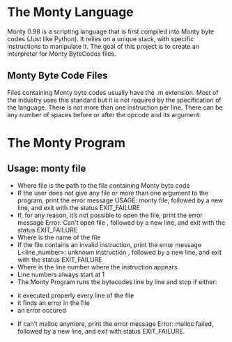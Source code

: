 # The Monty Language
Monty 0.98 is a scripting language that is first compiled into Monty byte codes (Just like Python). It relies on a unique stack, with specific instructions to manipulate it. The goal of this project is to create an interpreter for Monty ByteCodes files.

## Monty Byte Code Files

Files containing Monty byte codes usually have the .m extension. Most of the industry uses this standard but it is not required by the specification of the language. There is not more than one instruction per line. There can be any number of spaces before or after the opcode and its argument:


# The Monty Program

## Usage: monty file
* Where file is the path to the file containing Monty byte code
* If the user does not give any file or more than one argument to the program, print the error message USAGE: monty file, followed by a new line, and exit with the status EXIT_FAILURE
* If, for any reason, it’s not possible to open the file, print the error message Error: Can't open file <file>, followed by a new line, and exit with the status EXIT_FAILURE
* Where <file> is the name of the file
* If the file contains an invalid instruction, print the error message L<line_number>: unknown instruction <opcode>, followed by a new line, and exit with the status EXIT_FAILURE
* Where is the line number where the instruction appears.
* Line numbers always start at 1
* The Monty Program runs the bytecodes line by line and stop if either:
- it executed properly every line of the file
- it finds an error in the file
- an error occured
* If can’t malloc anymore, print the error message Error: malloc failed, followed by a new line, and exit with status EXIT_FAILURE.
